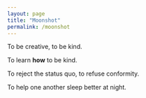```yaml
---
layout: page
title: "Moonshot"
permalink: /moonshot
---
```


To be creative, to be kind.

To learn **how** to be kind. 

To reject the status quo, to refuse conformity.

To help one another sleep better at night.
